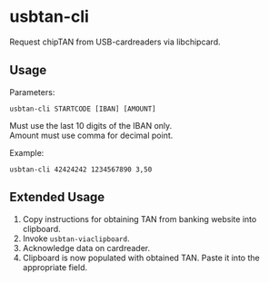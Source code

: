 # usbtan-cli

Request chipTAN from USB-cardreaders via libchipcard.

## Usage

Parameters:

    usbtan-cli STARTCODE [IBAN] [AMOUNT]
    
Must use the last 10 digits of the IBAN only.  
Amount must use comma for decimal point.

Example:

    usbtan-cli 42424242 1234567890 3,50

## Extended Usage

1. Copy instructions for obtaining TAN from banking website into clipboard.
2. Invoke `usbtan-viaclipboard`.
3. Acknowledge data on cardreader.
4. Clipboard is now populated with obtained TAN. Paste it into the appropriate field.
